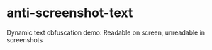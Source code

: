 # anti-screenshot-text
Dynamic text obfuscation demo: Readable on screen, unreadable in screenshots
